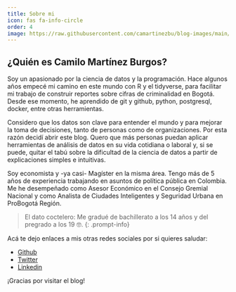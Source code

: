 ```yaml
---
title: Sobre mi
icon: fas fa-info-circle
order: 4
image: https://raw.githubusercontent.com/camartinezbu/blog-images/main/common/avatar.png
---
```

## ¿Quién es Camilo Martínez Burgos?

Soy un apasionado por la ciencia de datos y la programación. Hace algunos años empecé mi camino en este mundo con R y el tidyverse, para facilitar mi trabajo de construir reportes sobre cifras de criminalidad en Bogotá. Desde ese momento, he aprendido de git y github, python, postgresql, docker, entre otras herramientas.

Considero que los datos son clave para entender el mundo y para mejorar la toma de decisiones, tanto de personas como de organizaciones. Por esta razón decidí abrir este blog. Quero que más personas puedan aplicar herramientas de análisis de datos en su vida cotidiana o laboral y, si se puede, quitar el tabú sobre la dificultad de la ciencia de datos a partir de explicaciones simples e intuitivas.

Soy economista y -ya casi- Magíster en la misma área. Tengo más de 5 años de experiencia trabajando en asuntos de política pública en Colombia. Me he desempeñado como Asesor Económico en el Consejo Gremial Nacional y como Analista de Ciudades Inteligentes y Seguridad Urbana en ProBogotá Región.

> El dato coctelero: Me gradué de bachillerato a los 14 años y del pregrado a los 19 🤓.
{: .prompt-info}

Acá te dejo enlaces a mis otras redes sociales por si quieres saludar:

- [Github](https://github.com/camartinezbu)
- [Twitter](https://twitter.com/camartinezbu)
- [Linkedin](https://www.linkedin.com/in/camartinezbu/)

¡Gracias por visitar el blog!